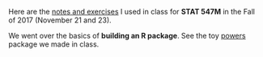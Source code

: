 ---
---

Here are the [notes and exercises](cm109-110-notes_and_exercises.md) I used in class for __STAT 547M__ in the Fall of 2017 (November 21 and 23).

We went over the basics of __building an R package__. See the toy [powers](https://github.com/vincenzocoia/powers) package we made in class. 
                                      
